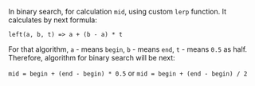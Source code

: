 In binary search, for calculation `mid`, using custom `lerp` function.
It calculates by next formula:

`left(a, b, t) => a + (b - a) * t`

For that algorithm, `a` - means `begin`, `b` - means `end`, `t` - means `0.5` as half.
Therefore, algorithm for binary search will be next:

`mid = begin + (end - begin) * 0.5` or `mid = begin + (end - begin) / 2`
